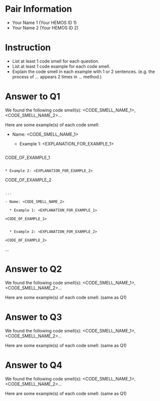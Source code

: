 Pair Information
================
 - Your Name 1 (Your HEMOS ID 1)
 - Your Name 2 (Your HEMOS ID 2)

Instruction
============
 - List at least 1 code smell for each question.
 - List at least 1 code example for each code smell.
 - Explain the code smell in each example with 1 or 2 sentences. (e.g. the process of ... appears 2 times in ... method.)

Answer to Q1
============
We found the following code smell(s): <CODE_SMELL_NAME_1>, <CODE_SMELL_NAME_2>...

Here are some example(s) of each code smell: 

- Name: <CODE_SMELL_NAME_1>

  * Example 1: <EXPLANATION_FOR_EXAMPLE_1>
  
  ```
CODE_OF_EXAMPLE_1
  ```

  * Example 2: <EXPLANATION_FOR_EXAMPLE_2>

  ```
CODE_OF_EXAMPLE_2
```

...
	
- Name: <CODE_SMELL_NAME_2>

  * Example 1: <EXPLANATION_FOR_EXAMPLE_1>

  ```
	<CODE_OF_EXAMPLE_1>
```

  * Example 2: <EXPLANATION_FOR_EXAMPLE_2>

  ```
	<CODE_OF_EXAMPLE_2>

...

Answer to Q2
============
We found the following code smell(s): <CODE_SMELL_NAME_1>, <CODE_SMELL_NAME_2>...

Here are some example(s) of each code smell: 
(same as Q1)


Answer to Q3
============
We found the following code smell(s): <CODE_SMELL_NAME_1>, <CODE_SMELL_NAME_2>...

Here are some example(s) of each code smell: 
(same as Q1)


Answer to Q4
============
We found the following code smell(s): <CODE_SMELL_NAME_1>, <CODE_SMELL_NAME_2>...

Here are some example(s) of each code smell: 
(same as Q1)
